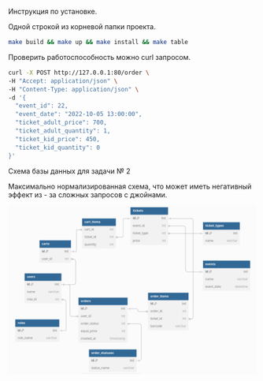 Инструкция по установке.

Одной строкой из корневой папки проекта.
```bash
make build && make up && make install && make table
```
Проверить работоспособность можно curl запросом.

```bash
curl -X POST http://127.0.0.1:80/order \
-H "Accept: application/json" \
-H "Content-Type: application/json" \
-d '{
  "event_id": 22,
  "event_date": "2022-10-05 13:00:00",
  "ticket_adult_price": 700,
  "ticket_adult_quantity": 1,
  "ticket_kid_price": 450,
  "ticket_kid_quantity": 0
}'
```
Схема базы данных для задачи № 2

Максимально нормализированная схема, что может иметь негативный эффект из - за сложных запросов с джойнами.

![](https://github.com/IgorOlikov/nevatrip-test/blob/main/Task-2/task2-schema.png)